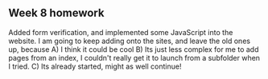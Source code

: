 ## Week 8 homework
Added form verification, and implemented some JavaScript into the website.
I am going to keep adding onto the sites, and leave the old ones up, because
A) I think it could be cool
B) Its just less complex for me to add pages from an index, I couldn't really get it to launch from a subfolder when I tried.
C) Its already started, might as well continue! 